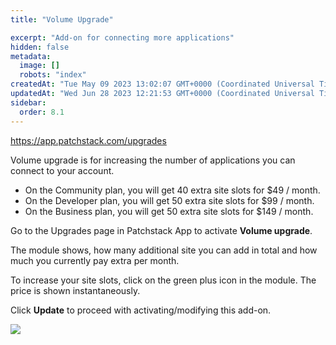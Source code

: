 ```yaml
---
title: "Volume Upgrade"

excerpt: "Add-on for connecting more applications"
hidden: false
metadata: 
  image: []
  robots: "index"
createdAt: "Tue May 09 2023 13:02:07 GMT+0000 (Coordinated Universal Time)"
updatedAt: "Wed Jun 28 2023 12:21:53 GMT+0000 (Coordinated Universal Time)"
sidebar:
  order: 8.1
---
```

<https://app.patchstack.com/upgrades>

Volume upgrade is for increasing the number of applications you can connect to your account.

- On the Community plan, you will get 40 extra site slots for $49 / month.
- On the Developer plan, you will get 50 extra site slots for $99 / month.
- On the Business plan, you will get 50 extra site slots for $149 / month.

Go to the Upgrades page in Patchstack App to activate **Volume upgrade**.

The module shows, how many additional site you can add in total and how much you currently pay extra per month.

To increase your site slots, click on the green plus icon in the module. 
The price is shown instantaneously.

Click **Update** to proceed with activating/modifying this add-on.

![](@images/patchstack-upgrades-volume-upgrade.png)